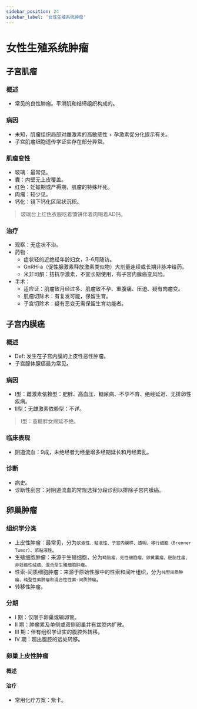 ```yaml
---
sidebar_position: 24
sidebar_label: '女性生殖系统肿瘤'
---
```


# 女性生殖系统肿瘤

## 子宫肌瘤

### 概述

- 常见的良性肿瘤。平滑肌和结缔组织构成的。

### 病因

- 未知，肌瘤组织局部对雌激素的高敏感性 + 孕激素促分化提示有关。
- 子宫肌瘤细胞遗传学证实存在部分异常。

### 肌瘤变性

- 玻璃：最常见。
- 囊：内壁无上皮覆盖。
- 红色：妊娠期或产褥期，肌瘤的特殊坏死。
- 肉瘤：较少见。
- 钙化：镜下钙化区层状沉积。

> 玻璃台上红色衣服吃着馕饼伴着肉喝着AD钙。

### 治疗

- 观察：无症状不治。
- 药物：
  - 症状轻的近绝经年龄妇女，3-6月随访。
  - GnRH-a（促性腺激素释放激素类似物）大剂量连续或长期非脉冲给药。
  - 米非司酮：拮抗孕激素，不宜长期使用，有子宫内膜癌变风险。
- 手术：
  - 适应证：肌瘤致月经过多、肌瘤致不孕、重腹痛、压迫、疑有肉瘤变。
  - 肌瘤切除术：有复发可能，保留生育。
  - 子宫切除术：疑有恶变无需保留生育功能者。

## 子宫内膜癌

### 概述

- Def: 发生在子宫内膜的上皮性恶性肿瘤。
- 子宫腺体腺癌最为常见。

### 病因

- I型：雌激素依赖型：肥胖、高血压、糖尿病、不孕不育、绝经延迟、无排卵性疾病。
- II型：无雌激素依赖型：不详。
> I型：高糖胖女绵延不绝。

### 临床表现

- 阴道流血：9成，未绝经者为经量增多经期延长和月经紊乱。

### 诊断

- 病史。
- 诊断性刮宫：对阴道流血的常规选择分段诊刮以排除子宫内膜癌。
  
## 卵巢肿瘤

### 组织学分类

- 上皮性肿瘤：最常见，分为```浆液性、粘液性、子宫内膜样、透明、移行细胞（Brenner Tumor）、浆粘液性```。
- 生殖细胞肿瘤：来源于生殖细胞，分为```畸胎瘤、无性细胞瘤、卵黄囊瘤、胚胎性瘤、非妊娠性绒癌、混合型生殖细胞肿瘤```。
- 性索-间质细胞肿瘤：来源于原始性腺中的性索和间叶组织，分为```纯型间质肿瘤、纯型性索肿瘤和混合性性索-间质肿瘤```。
- 转移性肿瘤。

### 分期

- I 期：仅限于卵巢或输卵管。
- II 期：肿瘤累及单侧或双侧卵巢并有盆腔内扩散。
- III 期：伴有组织学证实的腹腔外转移。
- IV 期：超出腹腔的远处转移。

### 卵巢上皮性肿瘤

#### 概述

#### 治疗

- 常用化疗方案：紫卡。